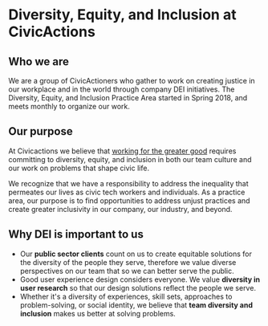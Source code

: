 # Diversity, Equity, and Inclusion at CivicActions

## Who we are

We are a group of CivicActioners who gather to work on creating justice in our workplace and in the world through company DEI initiatives. The Diversity, Equity, and Inclusion Practice Area started in Spring 2018, and meets monthly to organize our work.

## Our purpose

At Civicactions we believe that [working for the greater good](http://civicactions.com/values) requires committing to diversity, equity, and inclusion in both our team culture and our work on problems that shape civic life.

We recognize that we have a responsibility to address the inequality that permeates our lives as civic tech workers and individuals. As a practice area, our purpose is to find opportunities to address unjust practices and create greater inclusivity in our company, our industry, and beyond.

## Why DEI is important to us

- Our **public sector clients** count on us to create equitable solutions for the diversity of the people they serve, therefore we value diverse perspectives on our team that so we can better serve the public.
- Good user experience design considers everyone. We value **diversity in user research** so that our design solutions reflect the people we serve.
- Whether it's a diversity of experiences, skill sets, approaches to problem-solving, or social identity, we believe that **team diversity and inclusion** makes us better at solving problems.
